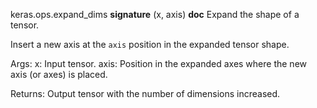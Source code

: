 keras.ops.expand_dims
__signature__
(x, axis)
__doc__
Expand the shape of a tensor.

Insert a new axis at the `axis` position in the expanded tensor shape.

Args:
    x: Input tensor.
    axis: Position in the expanded axes where the new axis
        (or axes) is placed.

Returns:
    Output tensor with the number of dimensions increased.
